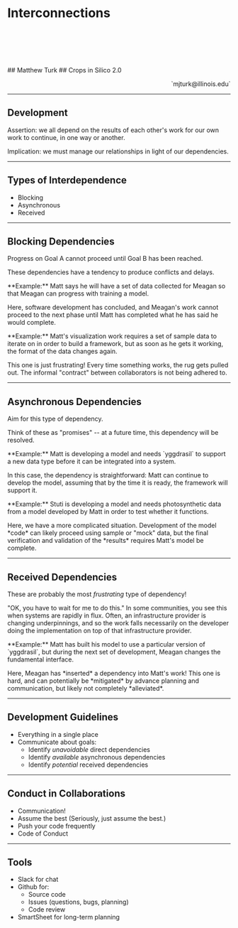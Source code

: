 <!-- .slide: class="titleslide" -->

# Interconnections
<div style="height: 6.0em;"></div>
## Matthew Turk
## Crops in Silico 2.0
<p style="text-align: right;">`mjturk@illinois.edu`</p> 

---

## Development

Assertion: we all depend on the results of each other's work for our own work
to continue, in one way or another.

<p class="fragment">
Implication: we must manage our relationships in light of our dependencies.
</p>

---

## Types of Interdependence

 * Blocking
 * Asynchronous
 * Received


---

## Blocking Dependencies

Progress on Goal A cannot proceed until Goal B has been reached.

These dependencies have a tendency to produce conflicts and delays.

<div class="fragment step-fade-in-then-out" data-markdown=true>
<p>**Example:** Matt says he will have a set of data collected for Meagan so
that Meagan can progress with training a model.
</p>

<p>Here, software development has concluded, and Meagan's work cannot proceed
to the next phase until Matt has completed what he has said he would complete.
</p>
</div>

<div class="fragment step-fade-in-then-out" data-markdown=true>
<p>**Example:** Matt's visualization work requires a set of sample data to
iterate on in order to build a framework, but as soon as he gets it working,
the format of the data changes again.
</p>

<p>This one is just frustrating!  Every time something works, the rug gets
pulled out.  The informal "contract" between collaborators is not being adhered
to.
</p>
</div>

---

## Asynchronous Dependencies

Aim for this type of dependency.

Think of these as "promises" -- at a future time, this dependency will be resolved.

<div class="fragment step-fade-in-then-out" data-markdown=true>
<p>**Example:** Matt is developing a model and needs `yggdrasil` to support a new
data type before it can be integrated into a system.</p>

<p>In this case, the dependency is straightforward: Matt can continue to develop
the model, assuming that by the time it is ready, the framework will support it.</p>
</div>

<div class="fragment step-fade-in-then-out" data-markdown=true>
<p>**Example:** Stuti is developing a model and needs photosynthetic data from a model
developed by Matt in order to test whether it functions.</p>

<p>Here, we have a more complicated situation.  Development of the model *code*
can likely proceed using sample or "mock" data, but the final verification and
validation of the *results* requires Matt's model be complete.</p>
</div>

---

## Received Dependencies

These are probably the most *frustrating* type of dependency!

"OK, you have to wait for me to do this."  In some communities, you see this
when systems are rapidly in flux.  Often, an infrastructure provider is
changing underpinnings, and so the work falls necessarily on the developer
doing the implementation on top of that infrastructure provider.

<div class="fragment step-fade-in-then-out" data-markdown=true>
<p>**Example:** Matt has built his model to use a particular version of
`yggdrasil`, but during the next set of development, Meagan changes the
fundamental interface.
</p>

<p>Here, Meagan has *inserted* a dependency into Matt's work!  This one is hard, and can potentially be *mitigated* by advance planning and communication, but likely not completely *alleviated*.
</p>
</div>

---

## Development Guidelines

 * Everything in a single place
 * Communicate about goals:
   * Identify *unavoidable* direct dependencies
   * Identify *available* asynchronous dependencies
   * Identify *potential* received dependencies

---

## Conduct in Collaborations

 * Communication!
 * Assume the best <span class="fragment">(Seriously, just assume the best.)</span>
 * Push your code frequently
 * Code of Conduct

---

## Tools

 * Slack for chat
 * Github for:
   * Source code
   * Issues (questions, bugs, planning)
   * Code review
 * SmartSheet for long-term planning
